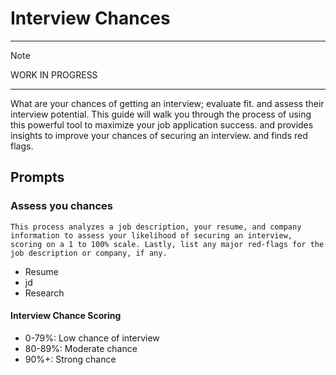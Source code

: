 # Interview Chances

---

> [!NOTE]
> WORK IN PROGRESS

---


What are your chances of getting an interview; evaluate fit.
and assess their interview potential. This guide will walk you through the process of using this powerful tool to maximize your job application success. and provides insights to improve your chances of securing an interview. 
and finds red flags.

## Prompts

### Assess you chances

```
This process analyzes a job description, your resume, and company information to assess your likelihood of securing an interview, scoring on a 1 to 100% scale. Lastly, list any major red-flags for the job description or company, if any.
```

- Resume
- jd
- Research

#### Interview Chance Scoring

- 0-79%: Low chance of interview
- 80-89%: Moderate chance
- 90%+: Strong chance

